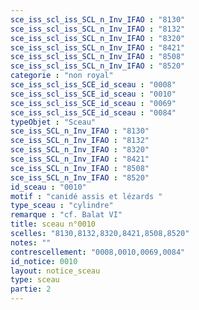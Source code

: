 ```yaml
---
sce_iss_scl_iss_SCL_n_Inv_IFAO : "8130"
sce_iss_scl_iss_SCL_n_Inv_IFAO : "8132"
sce_iss_scl_iss_SCL_n_Inv_IFAO : "8320"
sce_iss_scl_iss_SCL_n_Inv_IFAO : "8421"
sce_iss_scl_iss_SCL_n_Inv_IFAO : "8508"
sce_iss_scl_iss_SCL_n_Inv_IFAO : "8520"
categorie : "non royal"
sce_iss_scl_iss_SCE_id_sceau : "0008"
sce_iss_scl_iss_SCE_id_sceau : "0010"
sce_iss_scl_iss_SCE_id_sceau : "0069"
sce_iss_scl_iss_SCE_id_sceau : "0084"
typeObjet : "Sceau"
sce_iss_SCL_n_Inv_IFAO : "8130"
sce_iss_SCL_n_Inv_IFAO : "8132"
sce_iss_SCL_n_Inv_IFAO : "8320"
sce_iss_SCL_n_Inv_IFAO : "8421"
sce_iss_SCL_n_Inv_IFAO : "8508"
sce_iss_SCL_n_Inv_IFAO : "8520"
id_sceau : "0010"
motif : "canidé assis et lézards "
type_sceau : "cylindre"
remarque : "cf. Balat VI"
title: sceau n°0010
scelles: "8130,8132,8320,8421,8508,8520"
notes: ""
contrescellement: "0008,0010,0069,0084"
id_notice: 0010
layout: notice_sceau
type: sceau
partie: 2
---
```

